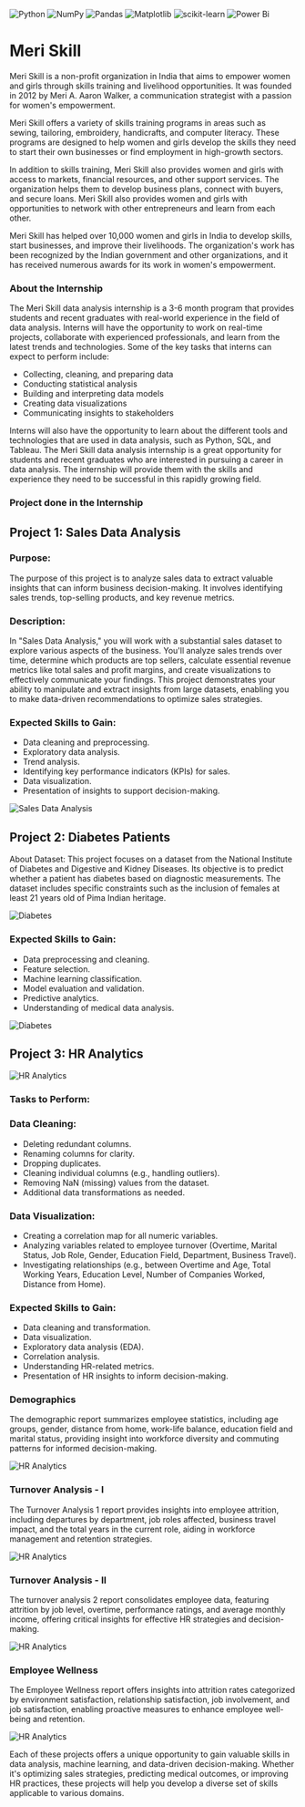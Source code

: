 ![Python](https://img.shields.io/badge/python-3670A0?style=for-the-badge&logo=python&logoColor=ffdd54)
![NumPy](https://img.shields.io/badge/numpy-%23013243.svg?style=for-the-badge&logo=numpy&logoColor=white)
![Pandas](https://img.shields.io/badge/pandas-%23150458.svg?style=for-the-badge&logo=pandas&logoColor=white)
![Matplotlib](https://img.shields.io/badge/Matplotlib-%23ffffff.svg?style=for-the-badge&logo=Matplotlib&logoColor=black)
![scikit-learn](https://img.shields.io/badge/scikit--learn-%23F7931E.svg?style=for-the-badge&logo=scikit-learn&logoColor=white)
![Power Bi](https://img.shields.io/badge/power_bi-F2C811?style=for-the-badge&logo=powerbi&logoColor=black)

# Meri Skill

Meri Skill is a non-profit organization in India that aims to empower women and girls through skills training and livelihood opportunities. It was founded in 2012 by Meri A. Aaron Walker, a communication strategist with a passion for women's empowerment.

Meri Skill offers a variety of skills training programs in areas such as sewing, tailoring, embroidery, handicrafts, and computer literacy. These programs are designed to help women and girls develop the skills they need to start their own businesses or find employment in high-growth sectors.

In addition to skills training, Meri Skill also provides women and girls with access to markets, financial resources, and other support services. The organization helps them to develop business plans, connect with buyers, and secure loans. Meri Skill also provides women and girls with opportunities to network with other entrepreneurs and learn from each other.

Meri Skill has helped over 10,000 women and girls in India to develop skills, start businesses, and improve their livelihoods. The organization's work has been recognized by the Indian government and other organizations, and it has received numerous awards for its work in women's empowerment.

### About the Internship
The Meri Skill data analysis internship is a 3-6 month program that provides students and recent graduates with real-world experience in the field of data analysis. Interns will have the opportunity to work on real-time projects, collaborate with experienced professionals, and learn from the latest trends and technologies.
Some of the key tasks that interns can expect to perform include:

*	Collecting, cleaning, and preparing data
*	Conducting statistical analysis
*	Building and interpreting data models
*	Creating data visualizations
* Communicating insights to stakeholders

Interns will also have the opportunity to learn about the different tools and technologies that are used in data analysis, such as Python, SQL, and Tableau.
The Meri Skill data analysis internship is a great opportunity for students and recent graduates who are interested in pursuing a career in data analysis. The internship will provide them with the skills and experience they need to be successful in this rapidly growing field.

### Project done in the Internship

## Project 1: Sales Data Analysis

### Purpose: 
The purpose of this project is to analyze sales data to extract valuable insights that can inform business decision-making. It involves identifying sales trends, top-selling products, and key revenue metrics.

### Description: 
In "Sales Data Analysis," you will work with a substantial sales dataset to explore various aspects of the business. You'll analyze sales trends over time, determine which products are top sellers, calculate essential revenue metrics like total sales and profit margins, and create visualizations to effectively communicate your findings. This project demonstrates your ability to manipulate and extract insights from large datasets, enabling you to make data-driven recommendations to optimize sales strategies.

### Expected Skills to Gain:

*	Data cleaning and preprocessing.
*	Exploratory data analysis.
*	Trend analysis.
*	Identifying key performance indicators (KPIs) for sales.
*	Data visualization.
*	Presentation of insights to support decision-making.

![Sales Data Analysis](https://github.com/Rohit-Moghe/Meri-Skill/blob/98f06813b464049f30c7e20230b40df3842165c7/Sales%20Data%20Analysis/Sales%20Data%20Analysis.jpg)

## Project 2: Diabetes Patients
About Dataset: This project focuses on a dataset from the National Institute of Diabetes and Digestive and Kidney Diseases. Its objective is to predict whether a patient has diabetes based on diagnostic measurements. The dataset includes specific constraints such as the inclusion of females at least 21 years old of Pima Indian heritage.

![Diabetes](https://github.com/Rohit-Moghe/Meri-Skill/blob/9194798619d9142e755762a6b7f7b42dd51448c2/Diabetes%20Prediction/Diabetes_Patients.ipynb)

### Expected Skills to Gain:

*	Data preprocessing and cleaning.
*	Feature selection.
*	Machine learning classification.
*	Model evaluation and validation.
*	Predictive analytics.
*	Understanding of medical data analysis.

![Diabetes](https://github.com/Rohit-Moghe/Meri-Skill/blob/9194798619d9142e755762a6b7f7b42dd51448c2/Diabetes%20Prediction/diabetes.png)

## Project 3: HR Analytics
![HR Analytics](https://github.com/Rohit-Moghe/Meri-Skill/blob/2ddda0f8bd53db7fe97d090651140aa786ea4931/HR%20Analytics/Images/HR%20Analytics_page-0001.jpg)

### Tasks to Perform:

### Data Cleaning:
*	Deleting redundant columns.
*	Renaming columns for clarity.
*	Dropping duplicates.
*	Cleaning individual columns (e.g., handling outliers).
*	Removing NaN (missing) values from the dataset.
*	Additional data transformations as needed.

### Data Visualization:
*	Creating a correlation map for all numeric variables.
*	Analyzing variables related to employee turnover (Overtime, Marital Status, Job Role, Gender, Education Field, Department, Business Travel).
*	Investigating relationships (e.g., between Overtime and Age, Total Working Years, Education Level, Number of Companies Worked, Distance from Home).

### Expected Skills to Gain:
*	Data cleaning and transformation.
*	Data visualization.
*	Exploratory data analysis (EDA).
*	Correlation analysis.
*	Understanding HR-related metrics.
*	Presentation of HR insights to inform decision-making.

### Demographics
The demographic report summarizes employee statistics, including age groups, gender, distance from home, work-life balance, education field and marital status, providing insight into workforce diversity and commuting patterns for informed decision-making.

![HR Analytics](https://github.com/Rohit-Moghe/Meri-Skill/blob/2ddda0f8bd53db7fe97d090651140aa786ea4931/HR%20Analytics/Images/HR%20Analytics_page-0002.jpg)

### Turnover Analysis - I
The Turnover Analysis 1 report provides insights into employee attrition, including departures by department, job roles affected, business travel impact, and the total years in the current role, aiding in workforce management and retention strategies.

![HR Analytics](https://github.com/Rohit-Moghe/Meri-Skill/blob/2ddda0f8bd53db7fe97d090651140aa786ea4931/HR%20Analytics/Images/HR%20Analytics_page-0003.jpg)

### Turnover Analysis - II
The turnover analysis 2 report consolidates employee data, featuring attrition by job level, overtime, performance ratings, and average monthly income, offering critical insights for effective HR strategies and decision-making.

![HR Analytics](https://github.com/Rohit-Moghe/Meri-Skill/blob/2ddda0f8bd53db7fe97d090651140aa786ea4931/HR%20Analytics/Images/HR%20Analytics_page-0004.jpg)

### Employee Wellness
The Employee Wellness report offers insights into attrition rates categorized by environment satisfaction, relationship satisfaction, job involvement, and job satisfaction, enabling proactive measures to enhance employee well-being and retention.

![HR Analytics](https://github.com/Rohit-Moghe/Meri-Skill/blob/cca7f582a4399dfe8e3b9f989b1f7c267900ef40/Sales%20Data%20Analysis/5_page-0001.jpg)

Each of these projects offers a unique opportunity to gain valuable skills in data analysis, machine learning, and data-driven decision-making. Whether it's optimizing sales strategies, predicting medical outcomes, or improving HR practices, these projects will help you develop a diverse set of skills applicable to various domains.
